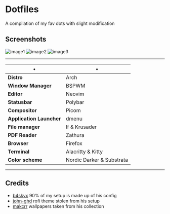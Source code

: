 # Dotfiles
A compilation of my fav dots with slight modification

## Screenshots
![image1](https://media.discordapp.net/attachments/905376517507412028/939198756883148800/stich.jpg?width=278&height=469)
![image2](https://media.discordapp.net/attachments/905376517507412028/939195607564824616/Screenshot_040222_214632.png?width=503&height=283)
![image3](https://media.discordapp.net/attachments/905376517507412028/939195607841656862/Screenshot_040222_215252.png?width=503&height=283)

----

•                       | • 
------------------------|-----------------------
**Distro**              | Arch
**Window Manager**      | BSPWM
**Editor**              | Neovim
**Statusbar**           | Polybar
**Compositor**          | Picom
**Application Launcher**| dmenu
**File manager**        | lf & Krusader
**PDF Reader**          | Zathura
**Browser**             | Firefox
**Terminal**            | Alacritty & Kitty
**Color scheme**        | Nordic Darker & Substrata

----

## Credits
- [b4skyx](https://github.com/b4skyx) 90% of my setup is made up of his config
- [john-ghd](https://github.com/john-ghd) rofi theme stolen from his setup
- [makcrr](https://github.com/makccr) wallpapers taken from his collection
